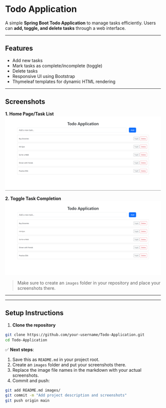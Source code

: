 # Todo Application

A simple **Spring Boot Todo Application** to manage tasks efficiently. Users can **add, toggle, and delete tasks** through a web interface.

---

## Features

- Add new tasks
- Mark tasks as complete/incomplete (toggle)
- Delete tasks
- Responsive UI using Bootstrap
- Thymeleaf templates for dynamic HTML rendering

---

## Screenshots

**1. Home Page/Task List**
![Home Page](todo/images/Not_Toggled.png)





**2. Toggle Task Completion**
![Toggled Task](todo/images/Toggled.png)



> Make sure to create an `images` folder in your repository and place your screenshots there.

---


---

## Setup Instructions

1. **Clone the repository**

```bash
git clone https://github.com/your-username/Todo-Application.git
cd Todo-Application
```

✅ **Next steps**:
1. Save this as `README.md` in your project root.
2. Create an `images` folder and put your screenshots there.
3. Replace the image file names in the markdown with your actual screenshots.
4. Commit and push:  

```bash
git add README.md images/
git commit -m "Add project description and screenshots"
git push origin main
```


